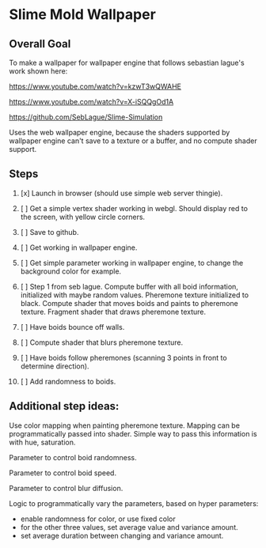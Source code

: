 # Slime Mold Wallpaper

## Overall Goal

To make a wallpaper for wallpaper engine that follows sebastian lague's work shown here:

https://www.youtube.com/watch?v=kzwT3wQWAHE

https://www.youtube.com/watch?v=X-iSQQgOd1A

https://github.com/SebLague/Slime-Simulation

Uses the web wallpaper engine, because the shaders supported by wallpaper engine can't save to a texture or a buffer, and no compute shader support.

## Steps

1. [x] Launch in browser (should use simple web server thingie).

2. [ ] Get a simple vertex shader working in webgl. Should display red to the screen, with yellow circle corners.

3. [ ] Save to github.

4. [ ] Get working in wallpaper engine.

5. [ ] Get simple parameter working in wallpaper engine, to change the background color for example.

6. [ ] Step 1 from seb lague. Compute buffer with all boid information, initialized with maybe random values. Pheremone texture initialized to black. Compute shader that moves boids and paints to pheremone texture. Fragment shader that draws pheremone texture.

7. [ ] Have boids bounce off walls.

8. [ ] Compute shader that blurs pheremone texture.

9. [ ] Have boids follow pheremones (scanning 3 points in front to determine direction).

10. [ ] Add randomness to boids.

## Additional step ideas:

Use color mapping when painting pheremone texture. Mapping can be programmatically passed into shader. Simple way to pass this information is with hue, saturation.

Parameter to control boid randomness.

Parameter to control boid speed.

Parameter to control blur diffusion.

Logic to programmatically vary the parameters, based on hyper parameters:

* enable randomness for color, or use fixed color
* for the other three values, set average value and variance amount.
* set average duration between changing and variance amount.
